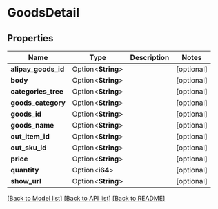 # GoodsDetail

## Properties

Name | Type | Description | Notes
------------ | ------------- | ------------- | -------------
**alipay_goods_id** | Option<**String**> |  | [optional]
**body** | Option<**String**> |  | [optional]
**categories_tree** | Option<**String**> |  | [optional]
**goods_category** | Option<**String**> |  | [optional]
**goods_id** | Option<**String**> |  | [optional]
**goods_name** | Option<**String**> |  | [optional]
**out_item_id** | Option<**String**> |  | [optional]
**out_sku_id** | Option<**String**> |  | [optional]
**price** | Option<**String**> |  | [optional]
**quantity** | Option<**i64**> |  | [optional]
**show_url** | Option<**String**> |  | [optional]

[[Back to Model list]](../README.md#documentation-for-models) [[Back to API list]](../README.md#documentation-for-api-endpoints) [[Back to README]](../README.md)


